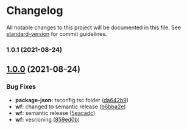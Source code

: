 # Changelog

All notable changes to this project will be documented in this file. See [standard-version](https://github.com/conventional-changelog/standard-version) for commit guidelines.

### 1.0.1 (2021-08-24)

## [1.0.0](https://github.com/ShaharEli/requestFieldsSelector/compare/v1.1.0...v1.0.0) (2021-08-24)


### Bug Fixes

* **package-json:** tsconfig tsc folder ([da642b9](https://github.com/ShaharEli/requestFieldsSelector/commit/da642b921b1897fae2b863d9012617c234c6a34c))
* **wf:** changed to semantic release ([b6bba2e](https://github.com/ShaharEli/requestFieldsSelector/commit/b6bba2e1c417d7de89ea839931ed93e7d3862844))
* **wf:** semantic release ([5eacadc](https://github.com/ShaharEli/requestFieldsSelector/commit/5eacadcaea170f52c3e26f3a50682cd162f2036b))
* **wf:** vesrioning ([859ed0b](https://github.com/ShaharEli/requestFieldsSelector/commit/859ed0bd1d976299f65efebfa6e7a4af435cb6dd))
